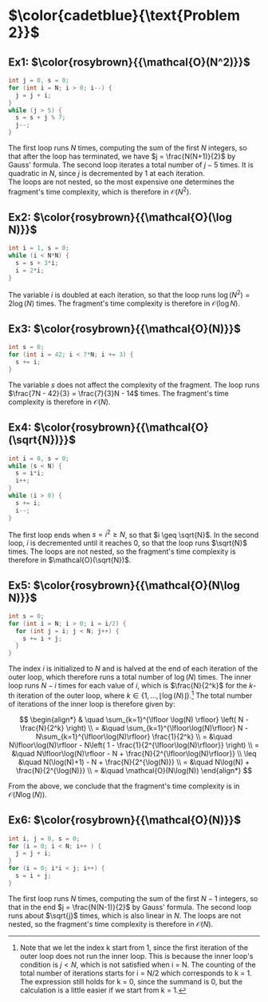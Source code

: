 # $\color{cadetblue}{\text{Problem 2}}$

## Ex1: $\color{rosybrown}{{\mathcal{O}(N^2)}}$

```c
int j = 0, s = 0;
for (int i = N; i > 0; i--) {
  j = j + i;
}
while (j > 5) {
  s = s + j % 7;
  j--;
}
```

The first loop runs $N$ times, computing the sum of the first $N$ integers, so that after the loop has terminated, we have $j = \frac{N(N+1)}{2}$ by Gauss' formula. The second loop iterates a total number of $j - 5$ times. It is quadratic in $N$, since $j$ is decremented by $1$ at each iteration.  
The loops are not nested, so the most expensive one determines the fragment's time complexity, which is therefore in $\mathcal{O}(N^2)$.

## Ex2: $\color{rosybrown}{{\mathcal{O}(\log N)}}$

```c
int i = 1, s = 0;
while (i < N*N) {
  s = s + 3*i;
  i = 2*i;
}
```

The variable $i$ is doubled at each iteration, so that the loop runs $\log(N^2) = 2\log(N)$ times. The fragment's time complexity is therefore in $\mathcal{O}(\log N)$.

## Ex3: $\color{rosybrown}{{\mathcal{O}(N)}}$

```c
int s = 0;
for (int i = 42; i < 7*N; i += 3) {
  s += i;
}
```

The variable $s$ does not affect the complexity of the fragment. The loop runs $\frac{7N - 42}{3} = \frac{7}{3}N - 14$ times. The fragment's time complexity is therefore in $\mathcal{O}(N)$.

## Ex4: $\color{rosybrown}{{\mathcal{O}(\sqrt{N})}}$

```c
int i = 0, s = 0;
while (s < N) {
  s = i*i;
  i++;
}
while (i > 0) {
  s += i;
  i--;
}
```

The first loop ends when $s = i^2 \geq N$, so that $i \geq \sqrt{N}$. In the second loop, $i$ is decremented until it reaches $0$, so that the loop runs $\sqrt{N}$ times. The loops are not nested, so the fragment's time complexity is therefore in $\mathcal{O}(\sqrt{N})$.

## Ex5: $\color{rosybrown}{{\mathcal{O}(N\log N)}}$

```c
int s = 0;
for (int i = N; i > 0; i = i/2) {
  for (int j = i; j < N; j++) {
    s += i + j;
  }
}
```

The index $i$ is initialized to $N$ and is halved at the end of each iteration of the outer loop, which therefore runs a total number of $\log(N)$ times. The inner loop runs $N - i$ times for each value of $i$, which is $\frac{N}{2^k}$ for the $k$-th iteration of the outer loop, where $k \in \{1, \dots, \lfloor \log(N) \rfloor\}$.[^1]
The total number of iterations of the inner loop is therefore given by:

$$
\begin{align*}
& \quad \sum_{k=1}^{\lfloor \log(N) \rfloor} \left( N - \frac{N}{2^k} \right) \\
= &\quad \sum_{k=1}^{\lfloor\log(N)\rfloor} N - N\sum_{k=1}^{\lfloor\log(N)\rfloor} \frac{1}{2^k} \\
= &\quad N\lfloor\log(N)\rfloor - N\left( 1 - \frac{1}{2^{\lfloor\log(N)\rfloor}} \right) \\
= &\quad N\lfloor\log(N)\rfloor - N + \frac{N}{2^{\lfloor\log(N)\rfloor}} \\
\leq &\quad N(\log(N)+1) - N + \frac{N}{2^{\log(N)}} \\
= &\quad N\log(N) + \frac{N}{2^{\log(N)}} \\
= &\quad \mathcal{O}(N\log(N))
\end{align*}
$$

From the above, we conclude that the fragment's time complexity is in $\mathcal{O}(N\log(N))$.

[^1]: Note that we let the index k start from 1, since the first iteration of the outer loop does not run the inner loop. This is because the inner loop's condition is $j < N$, which is not satisfied when i = N. The counting of the total number of iterations starts for i = N/2 which corresponds to k = 1. The expression still holds for k = 0, since the summand is 0, but the calculation is a little easier if we start from k = 1.

## Ex6: $\color{rosybrown}{{\mathcal{O}(N)}}$

```c
int i, j = 0, s = 0;
for (i = 0; i < N; i++ ) {
  j = j + i;
}
for (i = 0; i*i < j; i++) {
  s = i + j;
}
```

The first loop runs $N$ times, computing the sum of the first $N - 1$ integers, so that in the end $j = \frac{N(N-1)}{2}$ by Gauss' formula. The second loop runs about $\sqrt{j}$ times, which is also linear in $N$. The loops are not nested, so the fragment's time complexity is therefore in $\mathcal{O}(N)$.
